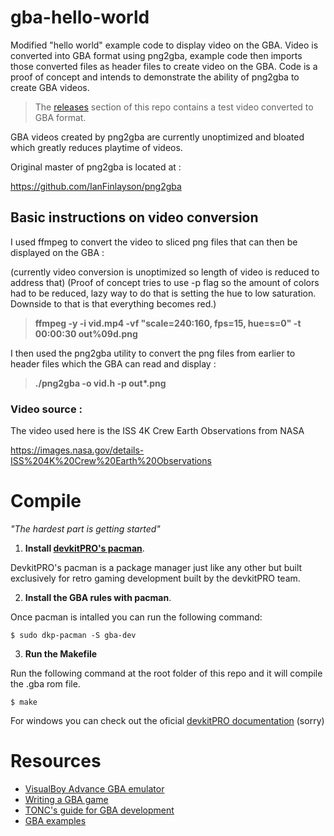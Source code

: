 # gba-hello-world
Modified "hello world" example code to display video on the GBA. Video is converted into GBA format using png2gba, example code then imports those converted files as header files to create video on the GBA.
Code is a proof of concept and intends to demonstrate the ability of png2gba to create GBA videos. 
> The [releases](https://github.com/Treagle350/GBA_video_example/releases) section of this repo contains a test video converted to GBA format.

GBA videos created by png2gba are currently unoptimized and bloated which greatly reduces playtime of videos.

Original master of png2gba is located at : 

https://github.com/IanFinlayson/png2gba

## Basic instructions on video conversion
I used ffmpeg to convert the video to sliced png files that can then be displayed on the GBA :

(currently video conversion is unoptimized so length of video is reduced to address that)
(Proof of concept tries to use -p flag so the amount of colors had to be reduced, lazy way to do that is setting the hue to low saturation. Downside to that is that everything becomes red.)

> __ffmpeg -y -i vid.mp4 -vf "scale=240:160, fps=15, hue=s=0" -t 00:00:30 out%09d.png__

I then used the png2gba utility to convert the png files from earlier to header files which the GBA can read and display :

> __./png2gba -o vid.h -p out*.png__

### Video source :
The video used here is the ISS 4K Crew Earth Observations from NASA

https://images.nasa.gov/details-ISS%204K%20Crew%20Earth%20Observations

# Compile
*"The hardest part is getting started"*

1. **Install [devkitPRO's pacman](https://github.com/devkitPro/pacman/releases/latest)**. 

DevkitPRO's pacman is a package manager just like any other but built exclusively for retro gaming development built by the devkitPRO team.

2. **Install the GBA rules with pacman**. 

Once pacman is intalled you can run the following command:

```
$ sudo dkp-pacman -S gba-dev
```

3. **Run the Makefile**

Run the following command at the root folder of this repo and it will compile the .gba rom file.
```
$ make
```

For windows you can check out the oficial [devkitPRO documentation](https://devkitpro.org/wiki/devkitPro_pacman) (sorry)


# Resources
- [VisualBoy Advance GBA emulator](https://sourceforge.net/projects/vba/files/)
- [Writing a GBA game](https://www.reinterpretcast.com/writing-a-game-boy-advance-game)
- [TONC's guide for GBA development](http://www.coranac.com/tonc/text/toc.htm)
- [GBA examples](https://github.com/devkitPro/gba-examples)


